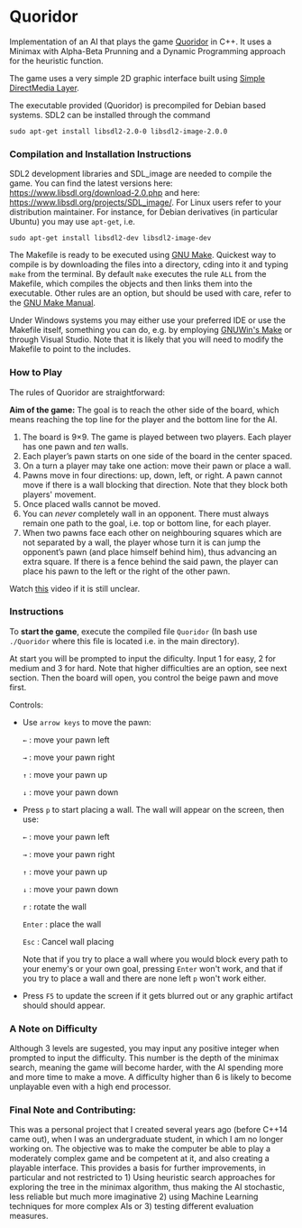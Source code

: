 # Quoridor

Implementation of an AI that plays the game [Quoridor](https://boardgamegeek.com/boardgame/624/quoridor) in  C++. It uses a Minimax with Alpha-Beta Prunning and a Dynamic Programming approach for the heuristic function.

The game uses a very simple 2D graphic interface built using [Simple DirectMedia Layer](https://www.libsdl.org). 

The executable provided (Quoridor) is precompiled for Debian based systems. SDL2 can be installed through the command

`sudo apt-get install libsdl2-2.0-0 libsdl2-image-2.0.0`

### Compilation and Installation Instructions

SDL2 development libraries and SDL_image are needed to compile the game. You can find the latest versions here: https://www.libsdl.org/download-2.0.php and here: https://www.libsdl.org/projects/SDL_image/.
For Linux users refer to your distribution maintainer. For instance, for Debian derivatives (in particular Ubuntu) you may use `apt-get`, i.e.

`sudo apt-get install libsdl2-dev libsdl2-image-dev`

The Makefile is ready to be executed using [GNU Make](https://www.gnu.org/software/make/). Quickest way to compile is by downloading the files into a directory, cding into it and typing `make` from the terminal. By default `make` executes the rule `ALL` from the Makefile, which compiles the objects and then links them into the executable. Other rules are an option, but should be used with care, refer to the [GNU Make Manual](https://www.gnu.org/software/make/manual/).

Under Windows systems you may either use your preferred IDE or use the Makefile itself, something you can do, e.g. by employing [GNUWin's Make](https://sourceforge.net/projects/gnuwin32/?source=typ_redirect) or through Visual Studio. Note that it is likely that you will need to modify the Makefile to point to the includes.

### How to Play

The rules of Quoridor are straightforward:

**Aim of the game:** The goal is to reach the other side of the board, which means reaching the top line for the player and the bottom line for the AI.
1. The board is 9×9. The game is played between two players. Each player has one pawn and *ten* walls.
2. Each player’s pawn starts on one side of the board in the center spaced. 
3. On a turn a player may take one action: move their pawn or place a wall.
4. Pawns move in four directions: up, down, left, or right. A pawn cannot move if there is a wall blocking that direction. Note that they block both players' movement.
5. Once placed walls cannot be moved. 
7. You can *never* completely wall in an opponent. There must always remain one path to the goal, i.e. top or bottom line, for each player.
8. When two pawns face each other on neighbouring squares which are not separated by a wall, the player whose turn it is can jump the opponent’s pawn (and place himself behind him), thus advancing an extra square. If there is a fence behind the said pawn, the player can place his pawn to the left or the right of the other pawn.

Watch [this](https://www.youtube.com/watch?v=lOCWJw61M6A) video if it is still unclear.

### Instructions

To **start the game**, execute the compiled file `Quoridor` (In bash use `./Quoridor` where this file is located i.e. in the main directory).

At start you will be prompted to input the dificulty. Input 1 for easy, 2 for medium and 3 for hard. Note that higher difficulties are an option, see next section. Then the board will open, you control the beige pawn and move first.

Controls:

* Use `arrow keys` to move the pawn:

   `←` : move your pawn left

   `→` : move your pawn right

   `↑` : move your pawn up

   `↓` : move your pawn down

* Press `p`  to start placing a wall. The wall will appear on the screen, then use:

   `←` : move your pawn left

   `→` : move your pawn right

   `↑` : move your pawn up

   `↓` : move your pawn down
   
   `r` : rotate the wall
  
   `Enter` : place the wall
   
   `Esc` : Cancel wall placing
   
   Note that if you try to place a wall where you would block every path to your enemy's or your own goal, pressing `Enter` won't work, and that if you try to place a wall and there are none left `p` won't work either.

* Press `F5` to update the screen if it gets blurred out or any graphic artifact should should appear.


### A Note on Difficulty

Although 3 levels are sugested, you may input any positive integer when prompted to input the difficulty. This number is the depth of the minimax search, meaning the game will become harder, with the AI spending more and more time to make a move. A difficulty higher than 6 is likely to become unplayable even with a high end processor.

### Final Note and Contributing: 

This was a personal project that I created several years ago (before C++14 came out), when I was an undergraduate student, in which I am no longer working on. The objective was to make the computer be able to play a moderately complex game and be competent at it, and also creating a playable interface. This provides a basis for further improvements, in particular and not restricted to 1) Using heuristic search approaches for exploring the tree in the minimax algorithm, thus making the AI stochastic, less reliable but much more imaginative 2) using Machine Learning techniques for more complex AIs or 3) testing different evaluation measures.
